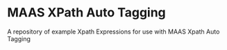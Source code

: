 # MAAS XPath Auto Tagging
A repository of example Xpath Expressions for use with MAAS Xpath Auto Tagging


